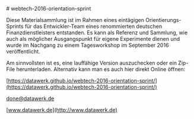 #   w e b t e c h - 2 0 1 6 - o r i e n t a t i o n - s p r i n t Diese Materialsammlung ist im Rahmen eines eintägigen Orientierungs-Sprints für das Entwickler-Team eines renommierten deutschen Finanzdienstleisters entstanden.Es kann als Referenz und Sammlung, wie auch als möglicher Ausgangspunkt für eigene Experimente dienen und wurde im Nachgang zu einem Tagesworkshop im September 2016 veröffentlicht.Am sinnvollsten ist es, eine lauffähige Version auszuchecken oder ein Zip-File herunterladen. Alternativ kann man es auch hier direkt Online öffnen:

[https://datawerk.github.io/webtech-2016-orientation-sprint/](https://datawerk.github.io/webtech-2016-orientation-sprint/)


[done@datawerk.de](mailto:kontakt@datawerk.de)

[www.datawerk.de](http://www.datawerk.de)
